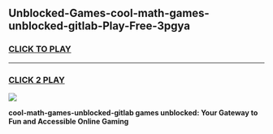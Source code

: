 
## Unblocked-Games-cool-math-games-unblocked-gitlab-Play-Free-3pgya
<h3>
<a href="https://premium76.site?title=cool-math-games-unblocked-gitlab&ref=18A1">CLICK TO PLAY</a></h3>
<hr>

<h3>
<a href="https://premium76.site?title=cool-math-games-unblocked-gitlab&ref=18A1">CLICK 2 PLAY</a>
  
</h3>

<a href="https://premium76.site?title=cool-math-games-unblocked-gitlab&ref=18A1"><img src="https://clearcache.store/games.png"></a>


**cool-math-games-unblocked-gitlab games unblocked: Your Gateway to Fun and Accessible Online Gaming**
